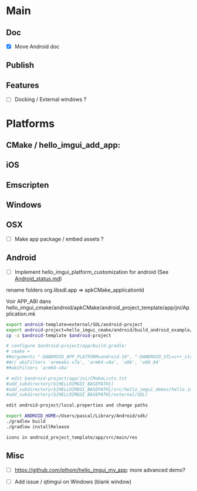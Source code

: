 # Main

## Doc
* [X] Move Android doc

## Publish

## Features
* [ ] Docking / External windows ?


# Platforms

## CMake / hello_imgui_add_app:
     
## iOS

## Emscripten


## Windows

## OSX
* [ ] Make app package / embed assets ?

## Android
* [ ] Implement hello_imgui_platform_customization for android
    (See [Android_status.md](Android_status.md))

rename folders org.libsdl.app => apkCMake_applicationId

Voir APP_ABI dans hello_imgui_cmake/android/apkCMake/android_project_template/app/jni/Application.mk

`````bash
export android-template=external/SDL/android-project
export android-project=hello_imgui_cmake/android/build_android_example/android-project
cp -a $android-template $android-project

# configure $android-project/app/build.gradle:
# cmake +
##arguments "-DANDROID_APP_PLATFORM=android-16", "-DANDROID_STL=c++_static"
##// abiFilters 'armeabi-v7a', 'arm64-v8a', 'x86', 'x86_64'
##abiFilters 'arm64-v8a'

# edit $android-project/app/jni/CMakeLists.txt
#add_subdirectory(${HELLOIMGUI_BASEPATH})
#add_subdirectory(${HELLOIMGUI_BASEPATH}/src/hello_imgui_demos/hello_imgui_demodocking)
#add_subdirectory(${HELLOIMGUI_BASEPATH}/external/SDL)

edit android-project/local.properties and change paths

export ANDROID_HOME=/Users/pascal/Library/Android/sdk/
./gradlew build 
./gradlew installRelease

icons in android_project_template/app/src/main/res
`````

## Misc
* [ ] https://github.com/pthom/hello_imgui_my_app: more advanced demo?
* [ ] Add issue / qtimgui on Windows (blank window)
   
